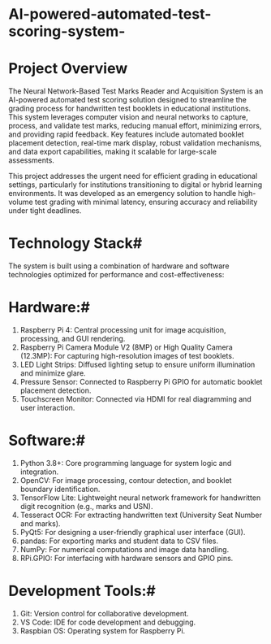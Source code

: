 # AI-powered-automated-test-scoring-system-

# Project Overview ##

The Neural Network-Based Test Marks Reader and Acquisition System is an AI-powered automated test scoring solution designed to streamline the grading process for handwritten test booklets in educational institutions. This system leverages computer vision and neural networks to capture, process, and validate test marks, reducing manual effort, minimizing errors, and providing rapid feedback. Key features include automated booklet placement detection, real-time mark display, robust validation mechanisms, and data export capabilities, making it scalable for large-scale assessments.

This project addresses the urgent need for efficient grading in educational settings, particularly for institutions transitioning to digital or hybrid learning environments. It was developed as an emergency solution to handle high-volume test grading with minimal latency, ensuring accuracy and reliability under tight deadlines.

# Technology Stack#

The system is built using a combination of hardware and software technologies optimized for performance and cost-effectiveness:

# Hardware:#

1. Raspberry Pi 4: Central processing unit for image acquisition, processing, and GUI rendering.
2. Raspberry Pi Camera Module V2 (8MP) or High Quality Camera (12.3MP): For capturing high-resolution images of test booklets.
3. LED Light Strips: Diffused lighting setup to ensure uniform illumination and minimize glare.
4. Pressure Sensor: Connected to Raspberry Pi GPIO for automatic booklet placement detection.
5. Touchscreen Monitor: Connected via HDMI for real diagramming and user interaction.

# Software:#

1. Python 3.8+: Core programming language for system logic and integration.
2. OpenCV: For image processing, contour detection, and booklet boundary identification.
3. TensorFlow Lite: Lightweight neural network framework for handwritten digit recognition (e.g., marks and USN).
4. Tesseract OCR: For extracting handwritten text (University Seat Number and marks).
5. PyQt5: For designing a user-friendly graphical user interface (GUI).
6. pandas: For exporting marks and student data to CSV files.
7. NumPy: For numerical computations and image data handling.
8. RPi.GPIO: For interfacing with hardware sensors and GPIO pins.
   
# Development Tools:#
1. Git: Version control for collaborative development.
2. VS Code: IDE for code development and debugging.
3. Raspbian OS: Operating system for Raspberry Pi.

